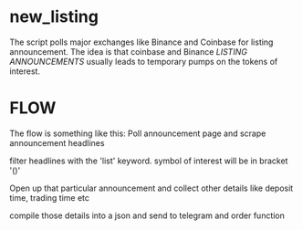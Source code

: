 # new_listing
The script polls major exchanges like Binance and Coinbase for listing announcement. The idea is that coinbase and Binance *LISTING ANNOUNCEMENTS* usually leads to temporary pumps on the tokens of interest.


# FLOW
The flow is something like this:
Poll announcement page and scrape announcement headlines

filter headlines with the 'list' keyword. symbol of interest will be in bracket '()'

Open up that particular announcement and collect other details like deposit time, trading time etc

compile those details into a json and send to telegram and order function
